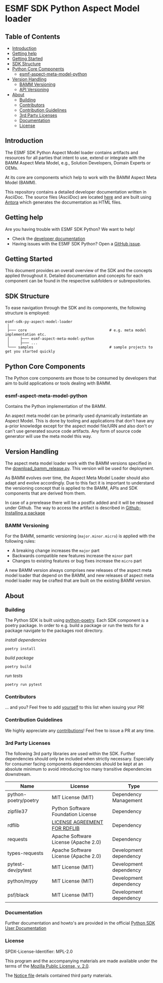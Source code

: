 # ESMF SDK Python Aspect Model loader

## Table of Contents

- [Introduction](#introduction)
- [Getting help](#getting-help)
- [Getting Started](#getting-started)
- [SDK Structure](#sdk-structure)
- [Python Core Components](#python-core-components)
    - [esmf-aspect-meta-model-python](#esmf-aspect-meta-model-python)
- [Version Handling](#version-handling)
    - [BAMM Versioning](#bamm-versioning)
    - [API Versioning](#api-versioning)
- [About](#about)
    - [Building](#building)
    - [Contributors](#contributors)
    - [Contribution Guidelines](#contribution-guidelines)
    - [3rd Party Licenses](#3rd-party-licenses)
    - [Documentation](#documentation)
    - [License](#license)

## Introduction

The ESMF SDK Python Aspect Model loader contains artifacts and resources for all parties that intent to use, extend or
integrate with the BAMM Aspect Meta Model, e.g., Solution Developers,
Domain Experts or OEMs.

At its core are components which help to work with the BAMM Aspect Meta Model (BAMM).

This repository contains a detailed developer documentation written in AsciiDoc. The source files (AsciiDoc) are
located [here](documentation/python-sdk-guide)
and are built using
[Antora](https://antora.org/) which generates the documentation as HTML files.

## Getting help

Are you having trouble with ESMF SDK Python? We want to help!

* Check the [developer documentation](https://esmf.github.io)
* Having issues with the ESMF SDK Python? Open
  a [GitHub issue](https://github.com/eclipse-esmf/esmf-sdk-py-aspect-model-loader/issues).

## Getting Started

This document provides an overall overview of the SDK and the concepts applied throughout it. Detailed documentation and
concepts for each component can be found in the respective subfolders or subrepositories.

## SDK Structure

To ease navigation through the SDK and its components, the following structure is employed:

```
esmf-sdk-py-aspect-model-loader
 │
 ├─── core                                      # e.g. meta model implementation etc.
 │     ├─── esmf-aspect-meta-model-python
 │     ├─── ...
 └─── samples                                   # sample projects to get you started quickly
```

## Python Core Components

The Python core components are those to be consumed by developers that aim to build applications or tools dealing with
BAMM.

### esmf-aspect-meta-model-python

Contains the Python implementation of the BAMM.

An aspect meta model can be primarily used dynamically instantiate an Aspect Model. This is done by tooling and
applications that don't have any a-prior knowledge except for the aspect model file/URN and also don't or can't use
generated source code artifacts. Any form of source code generator will use the meta model this way.

## Version Handling

The aspect meta model loader work with the BAMM versions specified in the [download_bamm_release.py](core/esmf-aspect-meta-model-python/esmf_aspect_meta_model_python//samm_aspect_meta_model/download_bamm_release.py). This version will be used for deployment.

As BAMM evolves over time, the Aspect Meta Model Loader should also adapt and evolve accordingly.
Due to this fact it is important to understand the versioning concept that is applied to the BAMM,
APIs and SDK components that are derived from them.

In case of a prerelease there will be a postfix added and it will be released under Github.
The way to access the artifact is described
in [Github-Installing a package](https://docs.github.com/en/packages/working-with-a-github-packages-registry/working-with-the-apache-maven-registry#installing-a-package)

### BAMM Versioning

For the BAMM, semantic versioning (`major.minor.micro`) is applied with the following rules:

* A breaking change increases the `major` part
* Backwards compatible new features increase the `minor` part
* Changes to existing features or bug fixes increase the `micro` part

A new BAMM version always comprises new releases of the aspect meta model loader that depend on the BAMM, 
and new releases of aspect meta model loader may be crafted that are built on the existing BAMM version.

## About

### Building

The Python SDK is built using [python-poetry](https://python-poetry.org/). Each SDK component is a poetry package. In
order to e.g. build a package or run the tests for a package navigate to the packages root directory.

*install dependencies*

`poetry install`

*build package*

`poetry build`

*run tests*

`poetry run pytest`

### Contributors

... and you? Feel free to add [yourself](AUTHORS.md) to this list when issuing your PR!

### Contribution Guidelines

We highly appreciate any [contributions](CONTRIBUTING.md)! Feel free to issue a PR at any time.

### 3rd Party Licenses

The following 3rd party libraries are used within the SDK. Further dependencies should only be included when strictly
necessary. Especially for consumer facing components dependencies should be kept at an absolute minimum to avoid
introducing too many transitive dependencies downstream.

| Name                                  | License                              | Type                   |
|---------------------------------------|--------------------------------------|------------------------|
| python-poetry/poetry                  | MIT License (MIT)                    | Dependency Management  |
| zipfile37                             | Python Software Foundation License   | Dependency             |
| rdflib                                | [LICENSE AGREEMENT FOR RDFLIB](https://github.com/RDFLib/rdflib/blob/master/LICENSE)     | Dependency             |
| requests                              | Apache Software License (Apache 2.0) | Dependency             |
| types-requests                        | Apache Software License (Apache 2.0) | Development dependency |
| pytest-dev/pytest                     | MIT License (MIT)                    | Development dependency |
| python/mypy                           | MIT License (MIT)                    | Development dependency |
| psf/black                             | MIT License (MIT)                    | Development dependency |

### Documentation

Further documentation and howto's are provided in the
official [Python SDK User Documentation](https://esmf.github.io/esmf-documentation/python-sdk-guide/index.html)

### License

SPDX-License-Identifier: MPL-2.0

This program and the accompanying materials are made available under the terms of the
[Mozilla Public License, v. 2.0](LICENSE).

The [Notice file](NOTICE.md) details contained third party materials.
